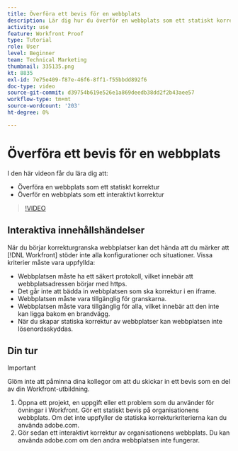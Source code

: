 ```yaml
---
title: Överföra ett bevis för en webbplats
description: Lär dig hur du överför en webbplats som ett statiskt korrektur och interaktivt korrektur i [!DNL  Workfront].
activity: use
feature: Workfront Proof
type: Tutorial
role: User
level: Beginner
team: Technical Marketing
thumbnail: 335135.png
kt: 8835
exl-id: 7e75e409-f87e-46f6-8ff1-f55bbdd892f6
doc-type: video
source-git-commit: d39754b619e526e1a869deedb38dd2f2b43aee57
workflow-type: tm+mt
source-wordcount: '203'
ht-degree: 0%

---
```


# Överföra ett bevis för en webbplats

I den här videon får du lära dig att:

* Överföra en webbplats som ett statiskt korrektur
* Överför en webbplats som ett interaktivt korrektur

>[!VIDEO](https://video.tv.adobe.com/v/335135/?quality=12)


## Interaktiva innehållshändelser

När du börjar korrekturgranska webbplatser kan det hända att du märker att [!DNL Workfront] stöder inte alla konfigurationer och situationer. Vissa kriterier måste vara uppfyllda:

* Webbplatsen måste ha ett säkert protokoll, vilket innebär att webbplatsadressen börjar med https.
* Det går inte att bädda in webbplatsen som ska korrektur i en iframe.
* Webbplatsen måste vara tillgänglig för granskarna.
* Webbplatsen måste vara tillgänglig för alla, vilket innebär att den inte kan ligga bakom en brandvägg.
* När du skapar statiska korrektur av webbplatser kan webbplatsen inte lösenordsskyddas.

## Din tur

>[!IMPORTANT]
>
>Glöm inte att påminna dina kollegor om att du skickar in ett bevis som en del av din Workfront-utbildning.

1. Öppna ett projekt, en uppgift eller ett problem som du använder för övningar i Workfront. Gör ett statiskt bevis på organisationens webbplats. Om det inte uppfyller de statiska korrekturkriterierna kan du använda adobe.com.
1. Gör sedan ett interaktivt korrektur av organisationens webbplats. Du kan använda adobe.com om den andra webbplatsen inte fungerar.

<!-- 
Learn more about these considerations in the articles Generate a static proof for a website or other web content and Generate an interactive proof for a website or other web content. 
-->

<!--
### Learn more
[!DNL Workfront] also supports interactive proofing of files generated from a ZIP file. Learn how to prepare the ZIP file for uploading in the article Interactive content proofs.

* Generate a static proof for a website or other web content
* Generate an interactive proof for a website or other web content
* Generate a proof for interactive content in a ZIP file
* Understand the desktop proofing viewer
* Install the desktop proofing viewer
-->
